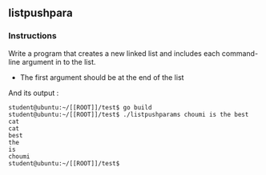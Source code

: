 ## listpushpara

### Instructions

Write a program that creates a new linked list and includes each command-line argument in to the list.

- The first argument should be at the end of the list

And its output :

```console
student@ubuntu:~/[[ROOT]]/test$ go build
student@ubuntu:~/[[ROOT]]/test$ ./listpushparams choumi is the best cat
cat
best
the
is
choumi
student@ubuntu:~/[[ROOT]]/test$
```
